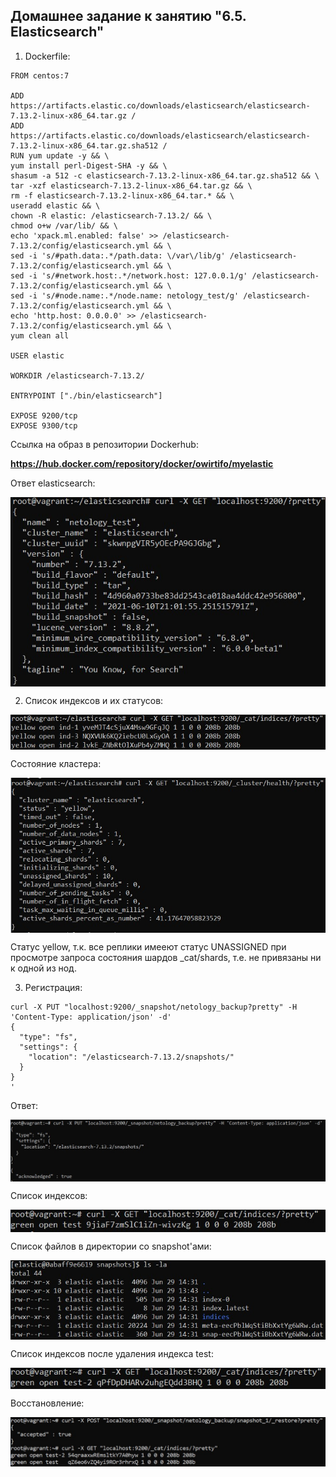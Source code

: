 ## Домашнее задание к занятию "6.5. Elasticsearch"

1. Dockerfile:
```
FROM centos:7

ADD https://artifacts.elastic.co/downloads/elasticsearch/elasticsearch-7.13.2-linux-x86_64.tar.gz /
ADD https://artifacts.elastic.co/downloads/elasticsearch/elasticsearch-7.13.2-linux-x86_64.tar.gz.sha512 /
RUN yum update -y && \
yum install perl-Digest-SHA -y && \
shasum -a 512 -c elasticsearch-7.13.2-linux-x86_64.tar.gz.sha512 && \
tar -xzf elasticsearch-7.13.2-linux-x86_64.tar.gz && \
rm -f elasticsearch-7.13.2-linux-x86_64.tar.* && \
useradd elastic && \
chown -R elastic: /elasticsearch-7.13.2/ && \
chmod o+w /var/lib/ && \
echo 'xpack.ml.enabled: false' >> /elasticsearch-7.13.2/config/elasticsearch.yml && \
sed -i 's/#path.data:.*/path.data: \/var\/lib/g' /elasticsearch-7.13.2/config/elasticsearch.yml && \
sed -i 's/#network.host:.*/network.host: 127.0.0.1/g' /elasticsearch-7.13.2/config/elasticsearch.yml && \
sed -i 's/#node.name:.*/node.name: netology_test/g' /elasticsearch-7.13.2/config/elasticsearch.yml && \
echo 'http.host: 0.0.0.0' >> /elasticsearch-7.13.2/config/elasticsearch.yml && \
yum clean all

USER elastic

WORKDIR /elasticsearch-7.13.2/

ENTRYPOINT ["./bin/elasticsearch"]

EXPOSE 9200/tcp
EXPOSE 9300/tcp
```
Ссылка на образ в репозитории Dockerhub:

**https://hub.docker.com/repository/docker/owirtifo/myelastic**

Ответ elasticsearch:

<img align="top" src="img/curl.jpg">		<!--![curl](img/curl.jpg)-->

2.  Список индексов и их статусов:

<img align="top" src="img/index.jpg">		<!--![index](img/index.jpg)-->

Состояние кластера:

<img align="top" src="img/cluster.jpg">		<!--![cluster](img/cluster.jpg)-->

Статус yellow, т.к. все реплики имееют статус UNASSIGNED при просмотре запроса состояния шардов _cat/shards, т.е. не привязаны ни к одной из нод.

3. Регистрация:
```
curl -X PUT "localhost:9200/_snapshot/netology_backup?pretty" -H 'Content-Type: application/json' -d'
{
  "type": "fs",
  "settings": {
    "location": "/elasticsearch-7.13.2/snapshots/"
  }
}
'
```
Ответ:

<img align="top" src="img/create_snapshot.jpg">		<!--![create_snapshot](img/create_snapshot.jpg)-->

Список индексов:

<img align="top" src="img/index_back.jpg">		<!--![index_back](img/index_back.jpg)-->

Cписок файлов в директории со snapshot'ами:

<img align="top" src="img/snapshot.jpg">		<!--![snapshot](img/snapshot.jpg)-->

Список индексов после удаления индекса test:

<img align="top" src="img/index_new.jpg">		<!--![index_new](img/index_new.jpg)-->

Восстановление:

<img align="top" src="img/restore.jpg">		<!--![restore](img/restore.jpg)-->

